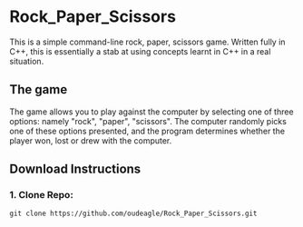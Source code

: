 # Rock_Paper_Scissors

This is a simple command-line rock, paper, scissors game. Written fully in C++, this is essentially a stab at using concepts learnt in C++ in a real situation. 

## The game
The game allows you to play against the computer by selecting one of three options: namely "rock", "paper", "scissors". The computer randomly picks one of these options presented, and the program determines whether the player won, lost or drew with the computer. 

## Download Instructions
### 1. Clone Repo:
```
git clone https://github.com/oudeagle/Rock_Paper_Scissors.git
```
